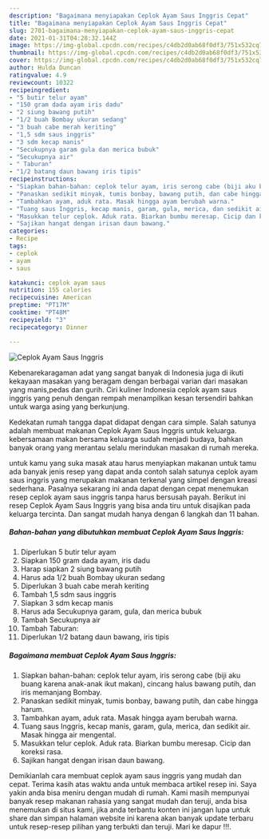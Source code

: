 ```yaml
---
description: "Bagaimana menyiapakan Ceplok Ayam Saus Inggris Cepat"
title: "Bagaimana menyiapakan Ceplok Ayam Saus Inggris Cepat"
slug: 2701-bagaimana-menyiapakan-ceplok-ayam-saus-inggris-cepat
date: 2021-01-31T04:28:32.144Z
image: https://img-global.cpcdn.com/recipes/c4db2d0ab68f0df3/751x532cq70/ceplok-ayam-saus-inggris-foto-resep-utama.jpg
thumbnail: https://img-global.cpcdn.com/recipes/c4db2d0ab68f0df3/751x532cq70/ceplok-ayam-saus-inggris-foto-resep-utama.jpg
cover: https://img-global.cpcdn.com/recipes/c4db2d0ab68f0df3/751x532cq70/ceplok-ayam-saus-inggris-foto-resep-utama.jpg
author: Hulda Duncan
ratingvalue: 4.9
reviewcount: 10322
recipeingredient:
- "5 butir telur ayam"
- "150 gram dada ayam iris dadu"
- "2 siung bawang putih"
- "1/2 buah Bombay ukuran sedang"
- "3 buah cabe merah keriting"
- "1,5 sdm saus inggris"
- "3 sdm kecap manis"
- "Secukupnya garam gula dan merica bubuk"
- "Secukupnya air"
- " Taburan"
- "1/2 batang daun bawang iris tipis"
recipeinstructions:
- "Siapkan bahan-bahan: ceplok telur ayam, iris serong cabe (biji aku buang karena anak-anak ikut makan), cincang halus bawang putih, dan iris memanjang Bombay."
- "Panaskan sedikit minyak, tumis bonbay, bawang putih, dan cabe hingga harum."
- "Tambahkan ayam, aduk rata. Masak hingga ayam berubah warna."
- "Tuang saus Inggris, kecap manis, garam, gula, merica, dan sedikit air. Masak hingga air mengental."
- "Masukkan telur ceplok. Aduk rata. Biarkan bumbu meresap. Cicip dan koreksi rasa."
- "Sajikan hangat dengan irisan daun bawang."
categories:
- Recipe
tags:
- ceplok
- ayam
- saus

katakunci: ceplok ayam saus 
nutrition: 155 calories
recipecuisine: American
preptime: "PT17M"
cooktime: "PT48M"
recipeyield: "3"
recipecategory: Dinner

---
```



![Ceplok Ayam Saus Inggris](https://img-global.cpcdn.com/recipes/c4db2d0ab68f0df3/751x532cq70/ceplok-ayam-saus-inggris-foto-resep-utama.jpg)

Kebenarekaragaman adat yang sangat banyak di Indonesia juga di ikuti kekayaan masakan yang beragam dengan berbagai varian dari masakan yang manis,pedas dan gurih. Ciri kuliner Indonesia ceplok ayam saus inggris yang penuh dengan rempah menampilkan kesan tersendiri bahkan untuk warga asing yang berkunjung.




Kedekatan rumah tangga dapat didapat dengan cara simple. Salah satunya adalah membuat makanan Ceplok Ayam Saus Inggris untuk keluarga. kebersamaan makan bersama keluarga sudah menjadi budaya, bahkan banyak orang yang merantau selalu merindukan masakan di rumah mereka.

untuk kamu yang suka masak atau harus menyiapkan makanan untuk tamu ada banyak jenis resep yang dapat anda contoh salah satunya ceplok ayam saus inggris yang merupakan makanan terkenal yang simpel dengan kreasi sederhana. Pasalnya sekarang ini anda dapat dengan cepat menemukan resep ceplok ayam saus inggris tanpa harus bersusah payah.
Berikut ini resep Ceplok Ayam Saus Inggris yang bisa anda tiru untuk disajikan pada keluarga tercinta. Dan sangat mudah hanya dengan 6 langkah dan 11 bahan.


<!--inarticleads1-->

##### Bahan-bahan yang dibutuhkan membuat Ceplok Ayam Saus Inggris:

1. Diperlukan 5 butir telur ayam
1. Siapkan 150 gram dada ayam, iris dadu
1. Harap siapkan 2 siung bawang putih
1. Harus ada 1/2 buah Bombay ukuran sedang
1. Diperlukan 3 buah cabe merah keriting
1. Tambah 1,5 sdm saus inggris
1. Siapkan 3 sdm kecap manis
1. Harus ada Secukupnya garam, gula, dan merica bubuk
1. Tambah Secukupnya air
1. Tambah  Taburan:
1. Diperlukan 1/2 batang daun bawang, iris tipis




<!--inarticleads2-->

##### Bagaimana membuat  Ceplok Ayam Saus Inggris:

1. Siapkan bahan-bahan: ceplok telur ayam, iris serong cabe (biji aku buang karena anak-anak ikut makan), cincang halus bawang putih, dan iris memanjang Bombay.
1. Panaskan sedikit minyak, tumis bonbay, bawang putih, dan cabe hingga harum.
1. Tambahkan ayam, aduk rata. Masak hingga ayam berubah warna.
1. Tuang saus Inggris, kecap manis, garam, gula, merica, dan sedikit air. Masak hingga air mengental.
1. Masukkan telur ceplok. Aduk rata. Biarkan bumbu meresap. Cicip dan koreksi rasa.
1. Sajikan hangat dengan irisan daun bawang.




Demikianlah cara membuat ceplok ayam saus inggris yang mudah dan cepat. Terima kasih atas waktu anda untuk membaca artikel resep ini. Saya yakin anda bisa meniru dengan mudah di rumah. Kami masih mempunyai banyak resep makanan rahasia yang sangat mudah dan teruji, anda bisa menemukan di situs kami, jika anda terbantu konten ini jangan lupa untuk share dan simpan halaman website ini karena akan banyak update terbaru untuk resep-resep pilihan yang terbukti dan teruji. Mari ke dapur !!!. 
